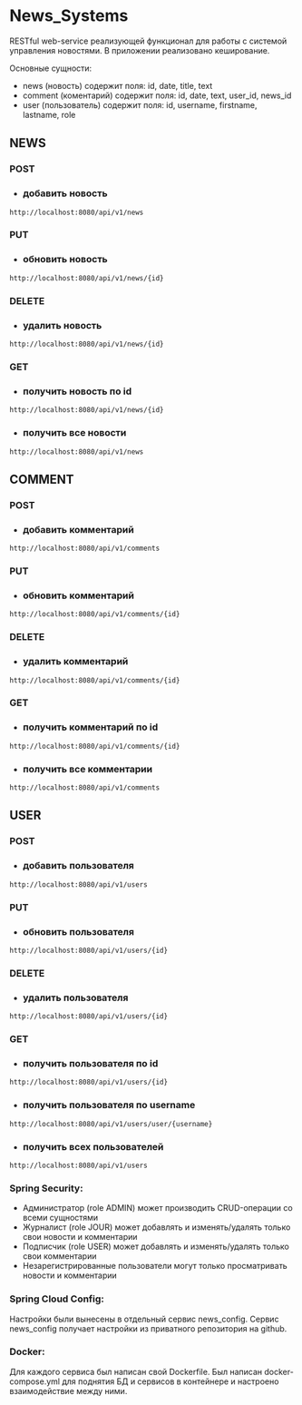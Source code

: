 # News_Systems
RESTful web-service реализующей функционал для работы с системой управления новостями. В приложении реализовано кеширование.

Основные сущности:
- news (новость) содержит поля: id, date, title, text
- comment (коментарий) содержит поля: id, date, text, user_id, news_id
- user (пользователь) содержит поля: id, username, firstname, lastname, role

## NEWS
### POST
* ### добавить новость
```
http://localhost:8080/api/v1/news
```
### PUT
* ### обновить новость
```
http://localhost:8080/api/v1/news/{id}
```
### DELETE
* ### удалить новость
```
http://localhost:8080/api/v1/news/{id}
```
### GET
* ### получить новость по id
```
http://localhost:8080/api/v1/news/{id}
```
* ### получить все новости
```
http://localhost:8080/api/v1/news
```
## COMMENT
### POST
* ### добавить комментарий
```
http://localhost:8080/api/v1/comments
```
### PUT
* ### обновить комментарий
```
http://localhost:8080/api/v1/comments/{id}
```
### DELETE
* ### удалить комментарий
```
http://localhost:8080/api/v1/comments/{id}
```
### GET
* ### получить комментарий по id
```
http://localhost:8080/api/v1/comments/{id}
```
* ### получить все комментарии
```
http://localhost:8080/api/v1/comments
```
## USER
### POST
* ### добавить пользователя
```
http://localhost:8080/api/v1/users
```
### PUT
* ### обновить пользователя
```
http://localhost:8080/api/v1/users/{id}
```
### DELETE
* ### удалить пользователя
```
http://localhost:8080/api/v1/users/{id}
```
### GET
* ### получить пользователя по id
```
http://localhost:8080/api/v1/users/{id}
```
* ### получить пользователя по username
```
http://localhost:8080/api/v1/users/user/{username}
```
* ### получить всех пользователей
```
http://localhost:8080/api/v1/users
```

### Spring Security:
 * Администратор (role ADMIN) может производить CRUD-операции со всеми сущностями
 * Журналист (role JOUR) может добавлять и изменять/удалять только свои новости и комментарии
 * Подписчик (role USER) может добавлять и изменять/удалять только свои комментарии
 * Незарегистрированные пользователи могут только просматривать новости и комментарии

### Spring Cloud Config:
Настройки были вынесены в отдельный сервис news_config. Сервис news_config получает настройки из приватного репозитория на github. 

### Docker:
Для каждого сервиса был написан свой Dockerfile. Был написан docker-compose.yml для поднятия БД и сервисов в контейнере и настроено взаимодействие между ними.